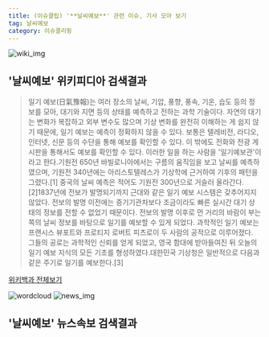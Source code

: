 ```yaml
---
title: (이슈클립) '**날씨예보**' 관련 이슈, 기사 모아 보기
tag: 날씨예보
category: 이슈클리핑
---
```

![wiki_img](https://user-images.githubusercontent.com/42597476/44503234-41136a80-a6d0-11e8-9071-6fc6418eafe4.png)
## **'**날씨예보**'** 위키피디아 검색결과
>일기 예보(日氣豫報)는 여러 장소의 날씨, 기압, 풍향, 풍속, 기온, 습도 등의 정보를 모아, 대기와 지면 등의 상태를 예측하고 전하는 과학 기술이다. 자연의 대기는 변화가 복잡하고 외부 변수도 많으며 기상 변화를 완전히 이해하는 게 쉽지 않기 때문에, 일기 예보는 예측이 정확하지 않을 수 있다. 보통은 텔레비전, 라디오, 인터넷, 신문 등의 수단을 통해 예보를 확인할 수 있다. 이 밖에도 전화와 전광 게시판을 통해서도 예보를 확인할 수 있다. 이러한 일을 하는 사람을 '일기예보관'이라고 한다.기원전 650년 바빌로니아에서는 구름의 움직임을 보고 날씨를 예측하였으며, 기원전 340년에는 아리스토텔레스가 기상학에 근거하여 기후의 패턴을 그렸다.[1] 중국의 날씨 예측은 적어도 기원전 300년으로 거슬러 올라간다.[2]1837년에 전보가 발명되기까지 근대와 같은 일기 예보 시스템은 갖추어지지 않았다. 전보의 발명 이전에는 증기기관차보다 조금이라도 빠른 실시간 대기 상태의 정보를 전할 수 없었기 때문이다. 전보의 발명 이후로 먼 거리의 바람이 부는 쪽의 날씨 정보를 바탕으로 일기를 예보할 수 있게 되었다. 과학적인 일기 예보는 프랜시스 뷰포트와 프로티지 로버트 피츠로이 두 사람의 공적으로 이루어졌다. 그들의 공로는 과학적인 신뢰를 얻게 되었고, 영국 함대에 받아들여진 뒤 오늘의 일기 예보 지식의 모든 기초를 형성하였다.대한민국 기상청은 일반적으로 다음과 같은 주기로 일기를 예보한다.[3]

<a href="https://ko.wikipedia.org/wiki/날씨예보" target="_blank">위키백과 전체보기</a>

![wordcloud](https://s3.ap-northeast-2.amazonaws.com/lyrics101-wordcloud/2018-09-20-1537397231.png)
![news_img](https://user-images.githubusercontent.com/42597476/44507050-1206f400-a6e4-11e8-8d98-7ffbfebb353f.png)
## **'**날씨예보**'** 뉴스속보 검색결과

